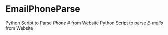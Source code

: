 # EmailPhoneParse
Python Script to Parse *Phone #* from Website
Python Script to parse *E-mails* from Website

